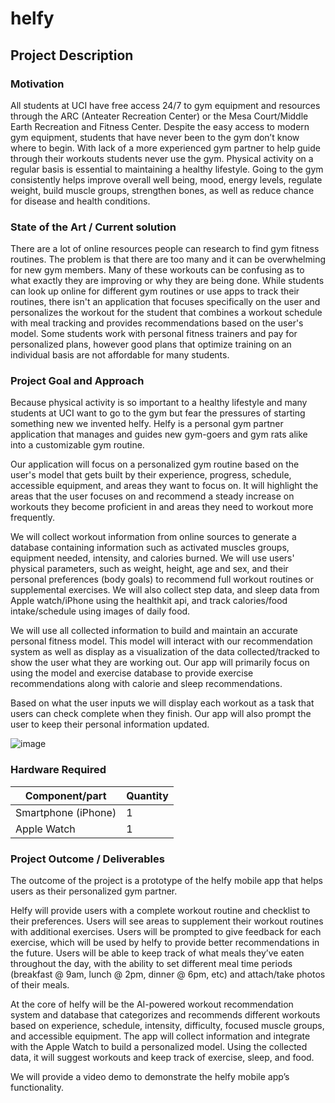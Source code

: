 # helfy #

## Project Description ##
### Motivation ###
All students at UCI have free access 24/7 to gym equipment and resources through the ARC (Anteater Recreation Center) or the Mesa Court/Middle Earth Recreation and Fitness Center. Despite the easy access to modern gym equipment, students that have never been to the gym don’t know where to begin. With lack of a more experienced gym partner to help guide through their workouts students never use the gym. Physical activity on a regular basis is essential to maintaining a healthy lifestyle. Going to the gym consistently helps improve overall well being, mood, energy levels, regulate weight, build muscle groups, strengthen bones, as well as reduce chance for disease and health conditions.

### State of the Art / Current solution ###
There are a lot of online resources people can research to find gym fitness routines. The problem is that there are too many and it can be overwhelming for new gym members. Many of these workouts can be confusing as to what exactly they are improving or why they are being done. While students can look up online for different gym routines or use apps to track their routines, there isn't an application that focuses specifically on the user and personalizes the workout for the student that combines a workout schedule with meal tracking and provides recommendations based on the user's model. Some students work with personal fitness trainers and pay for personalized plans, however good plans that optimize training on an individual basis are not affordable for many students.

### Project Goal and Approach ###
Because physical activity is so important to a healthy lifestyle and many students at UCI want to go to the gym but fear the pressures of starting something new we invented helfy. Helfy is a personal gym partner application that manages and guides new gym-goers and gym rats alike into a customizable gym routine.

Our application will focus on a personalized gym routine based on the user's model that gets built by their experience, progress, schedule, accessible equipment, and areas they want to focus on. It will highlight the areas that the user focuses on and recommend a steady increase on workouts they become proficient in and areas they need to workout more frequently.

We will collect workout information from online sources to generate a database containing information such as activated muscles groups, equipment needed, intensity, and calories burned. We will use users' physical parameters, such as weight, height, age and sex, and their personal preferences (body goals) to recommend full workout routines or supplemental exercises. We will also collect step data, and sleep data from Apple watch/iPhone using the healthkit api, and track calories/food intake/schedule using images of daily food.

We will use all collected information to build and maintain an accurate personal fitness model. This model will interact with our recommendation system as well as display as a visualization of the data collected/tracked to show the user what they are working out. Our app will primarily focus on using the model and exercise database to provide exercise recommendations along with calorie and sleep recommendations.

Based on what the user inputs we will display each workout as a task that users can check complete when they finish. Our app will also prompt the user to keep their personal information updated.

![image](https://user-images.githubusercontent.com/18334520/214644084-89755913-8ea1-47c0-8871-02948eb1e998.png)

### Hardware Required ###
|Component/part|Quantity|
|-|-|
|Smartphone (iPhone)|1|
|Apple Watch|1|

### Project Outcome / Deliverables ###
The outcome of the project is a prototype of the helfy mobile app that helps users as their personalized gym partner. 

Helfy will provide users with a complete workout routine and checklist to their preferences. Users will see areas to supplement their workout routines with additional exercises. Users will be prompted to give feedback for each exercise, which will be used by helfy to provide better recommendations in the future. Users will be able to keep track of what meals they’ve eaten throughout the day, with the ability to set different meal time periods (breakfast @ 9am, lunch @ 2pm, dinner @ 6pm, etc) and attach/take photos of their meals.

At the core of helfy will be the AI-powered workout recommendation system and database that categorizes and recommends different workouts based on experience, schedule, intensity, difficulty, focused muscle groups, and accessible equipment. The app will collect information and integrate with the Apple Watch to build a personalized model. Using the collected data, it will suggest workouts and keep track of exercise, sleep, and food.

We will provide a video demo to demonstrate the helfy mobile app’s functionality.
